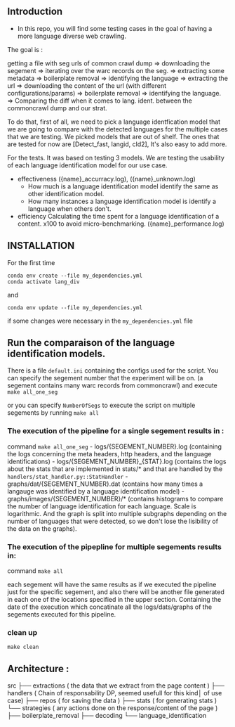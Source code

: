 ## Introduction 

- In this repo, you will find some testing cases in the goal of having a more language diverse web crawling. 

The goal is : 

getting a file with seg urls of common crawl dump => downloading the segement => iterating over the warc records on the seg. => extracting some metadata => boilerplate removal => identifying the language => extracting the url => downloading the content of the url (with different configurations/params) => boilerplate removal => identifying the language. => Comparing the diff when it comes to lang. ident. between the commoncrawl dump and our strat. 

To do that, first of all, we need to pick a language identfication model that we are going to compare with the detected languages for the multiple cases that we are testing.  We picked models that are out of shelf. The ones that are tested for now are [Detect_fast, langid, cld2], It's also easy to add more. 

For the tests. It was based on testing 3 models.
We are testing the usability of each language identification model for our use case. 
 - effectiveness  ({name}_accurracy.log), ({name}_unknown.log)
   - How much is a language identification model identify the same as other identification model. 
   - How many instances a language identification model is identify a language when others don't. 
 - efficiency 
   Calculating the time spent for a language identification of a content. x100 to avoid micro-benchmarking. ({name}_performance.log)


 
## INSTALLATION

For the first time 
```
conda env create --file my_dependencies.yml 
conda activate lang_div
```

and 


``` 
conda env update --file my_dependencies.yml
```
if some changes were necessary in the `my_dependencies.yml` file


## Run the comparaison of the language identification models. 
There is a file `default.ini` containing the configs used for the script. 
You can specify the segement number that the experiment will be on. (a segement contains many warc records from commoncrawl) 
and execute ```make all_one_seg``` 

or you can specify `NumberOfSegs` to execute the script on multiple segements by running ```make all``` 


### The execution of the pipeline for a single segement results in : 
command `make all_one_seg`
	- logs/{SEGEMENT_NUMBER}.log  (containing the logs concerning the meta headers, http headers, and the language identifications) 
        - logs/{SEGEMENT_NUMBER}_{STAT}.log (contains the logs about the stats that are implemented in stats/* and that are handled by the `handlers/stat_handler.py::StatHandler`
        - graphs/dat/{SEGEMENT_NUMBER}.dat (contains how many times a langauge was identified by a language identification model)
        - graphs/images/{SEGEMENT_NUMBER}/* (contains histograms to compare the number of language identification for each language. Scale is logarithmic. And the graph is split into multiple subgraphs depending on the number of languages that were detected, so we don't lose the lisibility of the data on the graphs).

### The execution of the pipepline for multiple segements results in:  

command `make all`

each segement will have the same results as if we executed the pipeline just for the specific segement, and also there will be another file generated in each one of the locations specified in the upper section. Containing the date of the execution which concatinate all the logs/dats/graphs of the segements executed for this pipeline. 

### clean up 
``` make clean ```


## Architecture : 

src
├── extractions ( the data that we extract from the page content ) 
├── handlers ( Chain of responsability DP, seemed usefull for this kind│    of use case)
├── repos ( for saving the data ) 
├── stats ( for generating stats )
└── strategies ( any actions done on the response/content of the page )
    ├── boilerplate_removal
    ├── decoding
    └── language_identification


